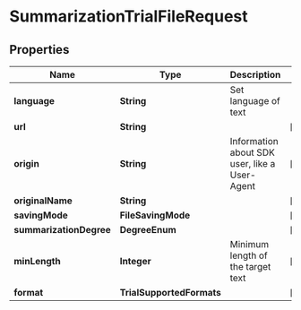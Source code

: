 

# SummarizationTrialFileRequest


## Properties

| Name | Type | Description | Notes |
|------------ | ------------- | ------------- | -------------|
|**language** | **String** | Set language of text |  |
|**url** | **String** |  |  [optional] |
|**origin** | **String** | Information about SDK user, like a User-Agent |  [optional] |
|**originalName** | **String** |  |  [optional] |
|**savingMode** | **FileSavingMode** |  |  [optional] |
|**summarizationDegree** | **DegreeEnum** |  |  [optional] |
|**minLength** | **Integer** | Minimum length of the target text |  [optional] |
|**format** | **TrialSupportedFormats** |  |  [optional] |



